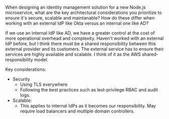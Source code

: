 When designing an identity management solution for a new Node.js microservice, what are the key architectural considerations you prioritize to ensure it's secure, scalable and maintanable?
How do these differ when working with an external IdP like Okta versus an internal one like AD?

If we use an internal IdP like AD, we have a greater control at the cost of more operational overhead and complexity.
Haven't worked with an external IdP before, but I think there must be a shared responsibility between this external provider and its customers. The external service has to ensure their services are highly available and scalable. I think of it as the AWS shared-responsibility model.

Key considerations:
* Security
  - Using TLS everywhere
  - Following the best practices such as lest-privilege
  RBAC and audit logs.
* Scalable:
  - This applies to internal IdPs as it becomes our responsibility. May require load balancers and multiple domain controllers.